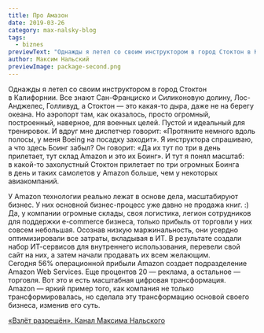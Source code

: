 ```yaml
---
title: Про Амазон
date: 2019-03-26
category: max-nalsky-blog
tags:
  - biznes
previewText: "Однажды я летел со своим инструктором в город Стоктон в Калифорнии. Все знают Сан-Франциско и Силиконовую долину, Лос-Анджелес, Голливуд, а Стоктон — это какая-то дыра, даже не на берегу океана. Но аэропорт там, как оказалось, просто огромный, построенный, наверное, для военных целей. Пустой и идеальный для тренировок. И вдруг мне диспетчер говорит: «Протяните немного вдоль полосы, у меня Boeing на посадку заходит». Я инструктора спрашиваю, а что здесь Боинг забыл? Он говорит: «Да их тут по три в день прилетает, тут склад Amazon и это их Боинг». И тут я понял масштаб: в какой-то захолустный Стоктон прилетает по три огромных Боинга в день и таких самолетов у Amazon больше, чем у некоторых авиакомпаний."
author: Максим Нальский
previewImage: package-second.png
---
```

Однажды я летел со своим инструктором в город Стоктон в Калифорнии. Все знают Сан-Франциско и Силиконовую долину, Лос-Анджелес, Голливуд, а Стоктон — это какая-то дыра, даже не на берегу океана. Но аэропорт там, как оказалось, просто огромный, построенный, наверное, для военных целей. Пустой и идеальный для тренировок. И вдруг мне диспетчер говорит: «Протяните немного вдоль полосы, у меня Boeing на посадку заходит». Я инструктора спрашиваю, а что здесь Боинг забыл? Он говорит: «Да их тут по три в день прилетает, тут склад Amazon и это их Боинг». И тут я понял масштаб: в какой-то захолустный Стоктон прилетает по три огромных Боинга в день и таких самолетов у Amazon больше, чем у некоторых авиакомпаний.

У Amazon технологии реально лежат в основе дела, масштабируют бизнес. У них основной бизнес-процесс уже давно не продажа книг. :) Да, у компании огромные склады, своя логистика, легион сотрудников для поддержки e-commerce бизнеса, только прибыль от торговли у них совсем небольшая. Осознав низкую маржинальность, они усердно оптимизировали все затраты, вкладывая в ИТ. В результате создали набор ИТ-сервисов для внутреннего использования, перевели свой сайт на них, а затем начали продавать их всем желающим. Сегодня 56% операционной прибыли Amazon создает подразделение Amazon Web Services. Еще процентов 20 — реклама, а остальное — торговля. Вот это и есть масштабная цифровая трансформация. Amazon — яркий пример того, как компания не только трансформировалась, но сделала эту трансформацию основой своего бизнеса, изменив его суть.

[«Взлёт разрешён». Канал Максима Нальского](https://t.me/clearfortakeoff)